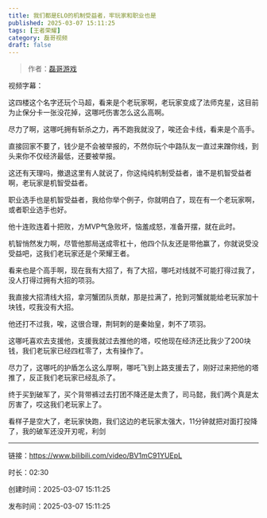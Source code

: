 ```yaml
---
title: 我们都是ELO的机制受益者，牢玩家和职业也是
published: 2025-03-07 15:11:25
tags: [王者荣耀]
category: 磊哥视频
draft: false
---
```



> 作者：[磊哥游戏](https://space.bilibili.com/268941858?spm_id_from=333.788.upinfo.head.click)

视频字幕：

这四楼这个名字还玩个马超，看来是个老玩家啊，老玩家变成了法师克星，这目前为止保分卡一张没花掉，这哪吒伤害怎么这么高啊。

尽力了啊，这哪吒拥有斩杀之力，再不跑我就没了，唉还会卡线，看来是个高手。

直接回家不要了，钱少是不会被举报的，不然你玩个中路队友一直过来蹭你线，到头来你不仅经济最低，还要被举报。

这还有天理吗，撤退这里有人就说了，你这纯纯机制受益者，谁不是机智受益者啊，老玩家是机智受益者。

职业选手也是机智受益者，我给你举个例子，你就明白了，现在有一个老玩家啊，或者职业选手也好。

他十连败连着十把败，方MVP气急败坏，恼羞成怒，准备开摆，就在此时。

机智悄然发力啊，尽管他那局送成零杠十，他四个队友还是带他赢了，你就说受没受益吧，这我们老玩家还是个荣耀王者。

看来也是个高手啊，现在我有大招了，有了大招，哪吒对线就不可能打得过我了，没人打得过拥有大招的项羽。

我直接大招清线大招，拿河蟹团队贡献，那是拉满了，抢到河蟹就能给老玩家加十块钱，哎我没有大招。

他还打不过我，唉，这很合理，荆轲刺的是秦始皇，刺不了项羽。

这哪吒喜欢去支援他，支援我就过去推他的塔，哎他现在经济还比我少了200块钱，我们老玩家已经四杠零了，太有操作了。

尽力了，这哪吒的护盾怎么这么厚啊，哪吒飞到上路支援去了，刚好过来把他的塔推了，反正我们老玩家已经乱杀了。

终于买到破军了，买个背带裤过去打团不降还是太贵了，司马懿，我们两个真是太厉害了，哎这我们老玩家上了。

看样子是空大了，老玩家快跑，我们这边的老玩家太强大，11分钟就把对面打投降了，我的破军还没开刃呢，利剑

---


链接：https://www.bilibili.com/video/BV1mC91YUEpL



时长：02:30

创建时间：2025-03-07 15:11:25

发布时间：2025-03-07 15:11:25
